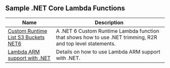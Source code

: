 ## Sample .NET Core Lambda Functions

| Name | Description|
|------| -----------|
| [Custom Runtime List S3 Buckets NET6](./CustomRuntimeListBucketsNET6/) | A .NET 6 Custom Runtime Lambda function that shows how to use .NET trimming, R2R and top level statements. |
| [Lambda ARM support with .NET](./ArmLambdaFunction/) | Details on how to use Lambda ARM support with .NET. |

